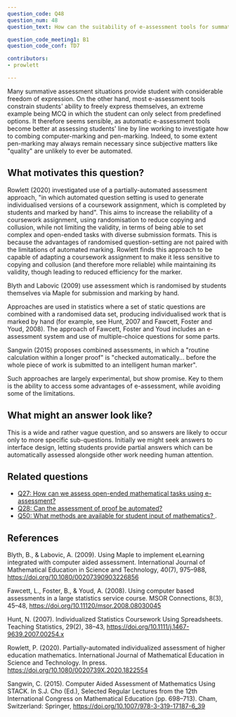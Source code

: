 ```yaml
---
question_code: Q48 
question_num: 48 
question_text: How can the suitability of e-assessment tools for summative assessment be improved by combining computer-marking and pen-marking? 

question_code_meeting1: B1 
question_code_conf: TD7 

contributors: 
- prowlett

---
```


Many summative assessment situations provide student with considerable freedom of expression.
On the other hand, most e-assessment tools constrain students' ability to freely express themselves, an extreme example being MCQ in which the student can only select from predefined options.
It therefore seems sensible, as automatic e-assessment tools become better at assessing students' line by line working to investigate how to combing computer-marking and pen-marking.
Indeed, to some extent pen-marking may always remain necessary since subjective matters like "quality" are unlikely to ever be automated.

## What motivates this question?

Rowlett (2020) investigated use of a partially-automated assessment approach, "in which automated question setting is used to generate individualised versions of a coursework assignment, which is completed by students and marked by hand". This aims to increase the reliability of a coursework assignment, using randomisation to reduce copying and collusion, while not limiting the validity, in terms of being able to set complex and open-ended tasks with diverse submission formats. This is because the advantages of randomised question-setting are not paired with the limitations of automated marking. Rowlett finds this approach to be capable of adapting a coursework assignment to make it less sensitive to copying and collusion (and therefore more reliable) while maintaining its validity, though leading to reduced efficiency for the marker.

Blyth and Labovic (2009) use assessment which is randomised by students themselves via Maple for submission and marking by hand. 

Approaches are used in statistics where a set of static questions are combined with a randomised data set, producing individualised work that is marked by hand (for example, see Hunt, 2007 and Fawcett, Foster and Youd, 2008). The approach of Fawcett, Foster and Youd includes an e-assessment system and use of multiple-choice questions for some parts. 

Sangwin (2015) proposes combined assessments, in which a "routine calculation within a longer proof" is "checked automatically... before the whole piece of work is submitted to an intelligent human marker". 

Such approaches are largely experimental, but show promise. Key to them is the ability to access some advantages of e-assessment, while avoiding some of the limitations. 

## What might an answer look like?

This is a wide and rather vague question, and so answers are likely to occur only to more specific sub-questions.
Initially we might seek answers to interface design, letting students provide partial answers which can be automatically assessed alongside other work needing human attention.

## Related questions

* [Q27: How can we assess open-ended mathematical tasks using e-assessment?](Q27)
* [Q28: Can the assessment of proof be automated?](Q28)
* [Q50: What methods are available for student input of mathematics? ](Q50).

## References

Blyth, B., & Labovic, A. (2009). Using Maple to implement eLearning integrated with computer aided assessment. International Journal of Mathematical Education in Science and Technology, 40(7), 975–988, https://doi.org/10.1080/00207390903226856

Fawcett, L., Foster, B., & Youd, A. (2008). Using computer based assessments in a large statistics service course. MSOR Connections, 8(3), 45–48, https://doi.org/10.11120/msor.2008.08030045

Hunt, N. (2007). Individualized Statistics Coursework Using Spreadsheets. Teaching Statistics, 29(2), 38–43, https://doi.org/10.1111/j.1467-9639.2007.00254.x

Rowlett, P. (2020). Partially-automated individualized assessment of higher education mathematics. International Journal of Mathematical Education in Science and Technology. In press. https://doi.org/10.1080/0020739X.2020.1822554

Sangwin, C. (2015). Computer Aided Assessment of Mathematics Using STACK. In S.J. Cho (Ed.), Selected Regular Lectures from the 12th International Congress on Mathematical Education (pp. 698–713). Cham, Switzerland: Springer, https://doi.org/10.1007/978-3-319-17187-6_39
